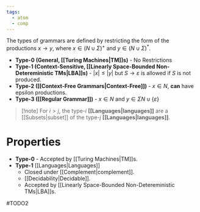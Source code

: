 ```yaml
---
tags:
  - atom
  - comp
---
```

The types of grammars are defined by restricting the form of the productions $x \to y$, where $x \in \left( N\cup\Sigma \right)^+$ and $y \in \left( N\cup\Sigma \right)^*$.
- **Type-0 (General, [[Turing Machines|TM]]s)** - No Restrictions
- **Type-1 (Context-Sensitive, [[Linearly Space-Bounded Non-Detereministic TMs|LBA]]s)** - $\left| x \right| \le \left| y \right|$ but $S\to\varepsilon$ is allowed if $S$ is not produced.
- **Type-2 ([[Context-Free Grammars|Context-Free]])** - $x \in N$, **can** have epsilon productions.
- **Type-3 ([[Regular Grammar]])** - $x \in N$ and $y \in \Sigma N \cup \{ \varepsilon \}$

> [!note] For $i > j$, the type-$i$ **[[Languages|languages]]** are a [[Subsets|subset]] of the type-$j$ **[[Languages|languages]]**.

# Properties
- **Type-0**
	  - Accepted by [[Turing Machines|TM]]s.
- **Type-1** [[Languages|Languages]]
	- Closed under [[Complement|complement]].
	- [[Decidability|Decidable]].
	- Accepted by [[Linearly Space-Bounded Non-Detereministic TMs|LBA]]s.

#TODO2 
